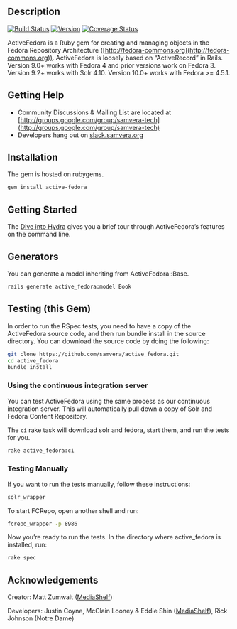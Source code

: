 Description
-----------

[![Build Status](https://travis-ci.org/samvera/active_fedora.png?branch=master)](https://travis-ci.org/samvera/active\_fedora)
[![Version](https://badge.fury.io/rb/active-fedora.png)](http://badge.fury.io/rb/active-fedora)
[![Coverage Status](https://img.shields.io/coveralls/samvera/active_fedora.svg)](https://coveralls.io/r/samvera/active_fedora)

ActiveFedora is a Ruby gem for creating and
managing objects in the Fedora Repository Architecture
([http://fedora-commons.org](http://fedora-commons.org)). ActiveFedora
is loosely based on “ActiveRecord” in Rails. Version 9.0+ works with Fedora 4 and prior versions work on Fedora 3. Version 9.2+ works with Solr 4.10. Version 10.0+ works with Fedora >= 4.5.1.

Getting Help
------------

-   Community Discussions & Mailing List are located at
    [http://groups.google.com/group/samvera-tech](http://groups.google.com/group/samvera-tech)
-   Developers hang out on [slack.samvera.org](http://slack.samvera.org/)

Installation
------------

The gem is hosted on rubygems.

```bash
gem install active-fedora
```

Getting Started
---------------

The [Dive into Hydra](https://github.com/samvera/hydra/wiki/Dive-into-Hydra)
gives you a brief tour through ActiveFedora’s features on the command line.

Generators
----------

You can generate a model inheriting from ActiveFedora::Base.

```bash
rails generate active_fedora:model Book
```

Testing (this Gem)
------------------

In order to run the RSpec tests, you need to have a copy of the
ActiveFedora source code, and then run bundle install in the source
directory. You can download the source code by doing the following:

```bash
git clone https://github.com/samvera/active_fedora.git
cd active_fedora
bundle install
```

### Using the continuous integration server

You can test ActiveFedora using the same process as our continuous
integration server. This will automatically pull down a copy of Solr and Fedora Content Repository.

The `ci` rake task will download solr and fedora, start them,
and run the tests for you.

```bash
rake active_fedora:ci
```

### Testing Manually

If you want to run the tests manually, follow these instructions:

```bash
solr_wrapper
```

To start FCRepo, open another shell and run:

```bash
fcrepo_wrapper -p 8986
```

Now you’re ready to run the tests. In the directory where active\_fedora
is installed, run:

```bash
rake spec
```

Acknowledgements
----------------

Creator: Matt Zumwalt ([MediaShelf](http://yourmediashelf.com))

Developers:
Justin Coyne, McClain Looney & Eddie Shin
([MediaShelf](http://yourmediashelf.com)), Rick Johnson (Notre Dame)
